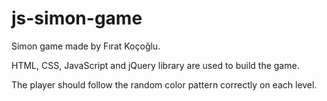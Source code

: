 # js-simon-game

Simon game made by Fırat Koçoğlu.

HTML, CSS, JavaScript and jQuery library are used to build the game.

The player should follow the random color pattern correctly on each level.
